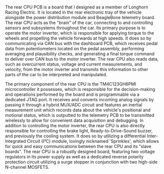 The rear CPU PCB is a board that I designed as a member of Longhorn Racing Electric. It is located in the rear electronic tray of the vehicle alongside the power distribution module and BeagleBone telemetry board. The rear CPU acts as the "brain" of the car, connecting to and controlling sensors and subsystems throughout the car. Its primary purpose is to operate the motor inverter, which is responsible for applying torque to the wheels and propelling the vehicle forwards at high speeds. It does so by communicating via CAN bus with the dashboard PCB, which receives pedal data from potentiometers located on the pedal assembly, performing averaging and plausibility checks, and generating a final torque command to deliver over CAN bus to the motor inverter. The rear CPU also reads data, such as overcurrent status, voltage and current measurements, and velocity, from the motor inverter and transmits this information to other parts of the car to be interpreted and manipulated.

The primary component of the rear CPU is the TM4C123GH6PMI microcontroller it possesses, which is responsible for the decision-making and operations performed by the board and is programmable via a dedicated JTAG port. It receives and converts incoming analog signals by passing it through a hybrid MUX/ADC circuit and features an inertial measurement unit which records data about the vehicle's positional and motional status, which is outputted to the telemetry PCB to be transmitted wirelessly to allow for convenient data acquisition and debugging. In addition to controlling the motor inverter, the rear CPU is also directly responsible for controlling the brake light, Ready-to-Drive-Sound buzzer, and previously the cooling system. It does so by utilizing a differential Inter-Integrated Circuit (I²C) module, lovingly nicknamed 'Sprinkles', which allows for quick and easy communications between the rear CPU and its "slave boards". The rear CPU is a robustly designed board, featuring two voltage regulators in its power supply as well as a dedicated reverse polarity protection circuit utilizing a surge stopper in conjunction with two high-side N-channel MOSFETS.

